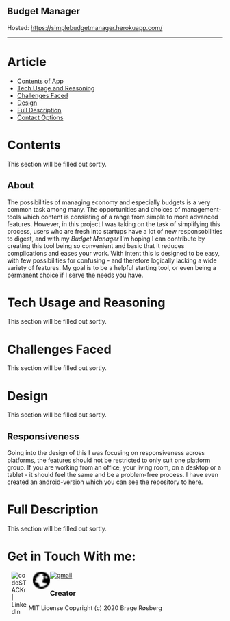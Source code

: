 ## Budget Manager 
Hosted: https://simplebudgetmanager.herokuapp.com/
___
# Article
- [Contents of App](#contents)
- [Tech Usage and Reasoning](#tech-usage-and-reasoning)
- [Challenges Faced](#challenges-faced)
- [Design](#design)
- [Full Description](#full-description)
- [Contact Options](#get-in-touch-with-me)

# Contents
This section will be filled out sortly.

## About 
The possibilities of managing economy and especially budgets is a very common task among many. The opportunities and choices of management-tools which content is consisting of a range from simple to more advanced features. However, in this project I was taking on the task of simplifying this process, users who are fresh into startups have a lot of new responsobilities to digest, and with my *Budget Manager* I'm hoping I can contribute by creating this tool being so convenient and basic that it reduces complications and eases your work. With intent this is designed to be easy, with few possibilities for confusing - and therefore logically lacking a wide variety of features. My goal is to be a helpful starting tool, or even being a permanent choice if I serve the needs you have.  

# Tech Usage and Reasoning
This section will be filled out sortly.

# Challenges Faced
This section will be filled out sortly.

# Design
This section will be filled out sortly.

## Responsiveness
Going into the design of this I was focusing on responsiveness across platforms, the features should not be restricted to only suit one platform group. If you are working from an office, your living room, on a desktop or a tablet - it should feel the same and be a problem-free process. I have even created an android-version which you can see the repository to [here][androidrepo].

# Full Description
This section will be filled out sortly.

# Get in Touch With me:
[<img align="left" style="margin-left: 10px;" alt="codeSTACKr | LinkedIn" width="40px" src="https://cdn.jsdelivr.net/npm/simple-icons@v3/icons/linkedin.svg" />][linkedin]
[<img align="left" style="margin-left: 10px;" alt="codeSTACKr.com" width="40px" src="https://raw.githubusercontent.com/iconic/open-iconic/master/svg/globe.svg" />][website]
<a href="mailto:bragecontact@gmail.com"><img width="40px" className="homepage__contact" alt="gmail" src="https://i.imgur.com/mo4E0Fb.png"/></a>

### Creator 
MIT License
Copyright (c) 2020 Brage Røsberg

[linkedin]: https://www.linkedin.com/in/brage-rosberg/
[website]: https://www.bragerosberg.com
[androidrepo]: https://github.com/bragerosberg/budget-manager-reactnative
